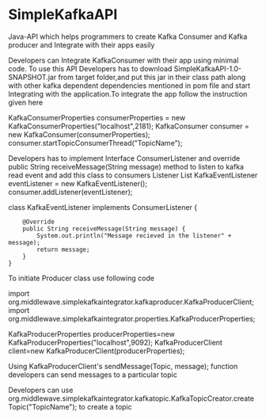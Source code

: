 # SimpleKafkaAPI
Java-API which helps programmers to create Kafka Consumer and Kafka producer and Integrate with their apps easily

 Developers can Integrate KafkaConsumer with their app using minimal code.
 To use this API Developers has to download SimpleKafkaAPI-1.0-SNAPSHOT.jar from target folder,and put this jar in their class path along with other kafka dependent dependencies  mentioned in  pom file and start Integrating with the application.To integrate the app follow the instruction given here 

 KafkaConsumerProperties consumerProperties = new KafkaConsumerProperties("localhost",2181);
 KafkaConsumer consumer = new KafkaConsumer(consumerProperties);
 consumer.startTopicConsumerThread("TopicName");
 
 Developers has to implement Interface ConsumerListener and override   
 public String receiveMessage(String message)  method  to listen to kafka read event and add this class to consumers Listener List
 KafkaEventListener eventListener = new KafkaEventListener();
  consumer.addListener(eventListener);
  
  class KafkaEventListener implements ConsumerListener {

        @Override
        public String receiveMessage(String message) {
            System.out.println("Message recieved in the listener" + message);
            return message;
        }
    }

 
 
 
 To initiate Producer class use following code
 
import org.middlewave.simplekafkaintegrator.kafkaproducer.KafkaProducerClient;
import org.middlewave.simplekafkaintegrator.properties.KafkaProducerProperties;

KafkaProducerProperties producerProperties=new KafkaProducerProperties("localhost",9092);
KafkaProducerClient client=new KafkaProducerClient(producerProperties);

Using KafkaProducerClient's sendMessage(Topic, message); function developers can send messages to a particular topic

Developers can use org.middlewave.simplekafkaintegrator.kafkatopic.KafkaTopicCreator.createTopic("TopicName"); to create a topic
  
  
 
 
